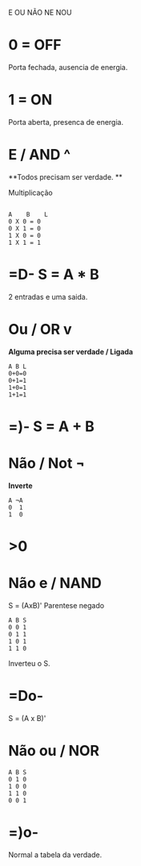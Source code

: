 E OU NÃO NE NOU

# 0 = OFF
Porta fechada, ausencia de energia.
# 1 = ON
Porta aberta, presenca de energia.


# E / AND ^
**Todos precisam ser verdade. **

Multiplicação
```

A    B    L
0 X 0 = 0
0 X 1 = 0
1 X 0 = 0
1 X 1 = 1
````

# =D- S = A * B

2 entradas e uma saida.


# Ou / OR v

**Alguma precisa ser verdade / Ligada**

```
A B L
0+0=0
0+1=1
1+0=1
1+1=1
````

# =)- S = A + B 


# Não / Not ¬
**Inverte**

````
A ¬A 
0  1
1  0
````

# >0

# Não e / NAND 

S = (AxB)' 
Parentese negado

```
A B S
0 0 1
0 1 1
1 0 1
1 1 0
````
Inverteu o S.

# =Do-
S = (A x B)'

# Não ou / NOR

```
A B S
0 1 0
1 0 0
1 1 0
0 0 1
````
# =)o-


Normal a tabela da verdade.

